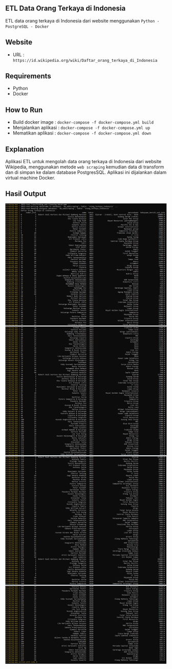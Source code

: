 ## ETL Data Orang Terkaya di Indonesia
ETL data orang terkaya di Indonesia dari website menggunakan `Python - PostgreSQL - Docker`

## Website
- URL : ```https://id.wikipedia.org/wiki/Daftar_orang_terkaya_di_Indonesia```

## Requirements
- Python
- Docker

## How to Run
- Build docker image : `docker-compose -f docker-compose.yml build`
- Menjalankan aplikasi : `docker-compose -f docker-compose.yml up`
- Mematikan aplikasi : `docker-compose -f docker-compose.yml down`

## Explanation
Aplikasi ETL untuk mengolah data orang terkaya di Indonesia dari website Wikipedia, menggunakan metode `web scraping` kemudian data di transform dan di simpan ke dalam database PostgresSQL. Aplikasi ini dijalankan dalam virtual machine Docker.

## Hasil Output
![Sample Output](./images/1.jpg)
![Sample Output](./images/2.jpg)
![Sample Output](./images/3.jpg)
![Sample Output](./images/4.jpg)